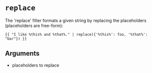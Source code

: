 # `replace`
The 'replace' filter formats a given string by replacing the placeholders (placeholders are free-form):
```
{{ "I like %this% and %that%." | replace({'%this%': foo, '%that%': "bar"}) }}
```

## Arguments
- placeholders to replace